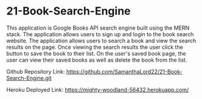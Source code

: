 # 21-Book-Search-Engine

This application is Google Books API search engine built using the MERN stack.
The application allows users to sign up and login to the book search website.
The application allows users to search a book and view the search results on the page.
Once viewing the search results the user click the button to save the book to their list.
On the user's saved book page, the user can view their saved books as well as delete the book from the list.

Github Repository Link:
https://github.com/SamanthaLord22/21-Book-Search-Engine.git

Heroku Deployed Link:
https://mighty-woodland-56432.herokuapp.com/